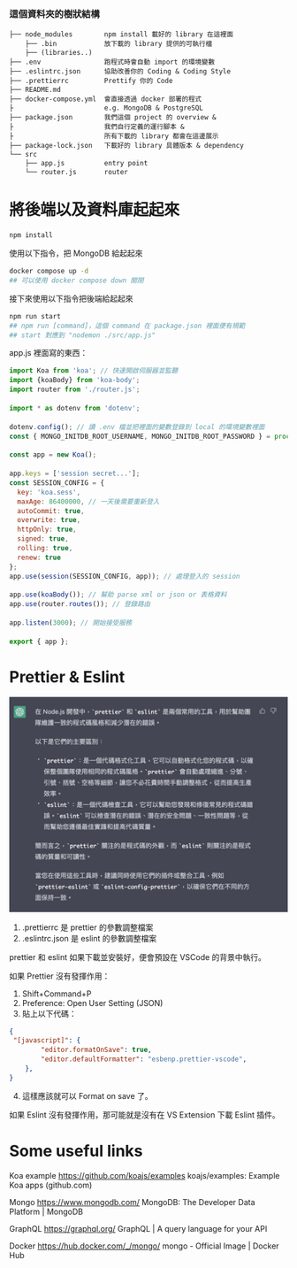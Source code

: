 ### 這個資料夾的樹狀結構
```
├── node_modules        npm install 載好的 library 在這裡面
    ├── .bin            放下載的 library 提供的可執行檔
    ├── (libraries..)
├── .env                跑程式時會自動 import 的環境變數
├── .eslintrc.json      協助改善你的 Coding & Coding Style
├── .prettierrc         Prettify 你的 Code
├── README.md
├── docker-compose.yml  會直接透過 docker 部署的程式
├                       e.g. MongoDB & PostgreSQL
├── package.json        我們這個 project 的 overview &
├                       我們自行定義的運行腳本 &
├                       所有下載的 library 都會在這邊展示
├── package-lock.json   下載好的 library 具體版本 & dependency
└── src
    ├── app.js          entry point
    └── router.js       router
```

# 將後端以及資料庫起起來

```bash
npm install
```

使用以下指令，把 MongoDB 給起起來
```bash
docker compose up -d
## 可以使用 docker compose down 關閉
```

接下來使用以下指令把後端給起起來
```bash
npm run start
## npm run [command]，這個 command 在 package.json 裡面便有規範
## start 對應到 "nodemon ./src/app.js"
```

app.js 裡面寫的東西：

```js
import Koa from 'koa'; // 快速開啟伺服器並監聽
import {koaBody} from 'koa-body';
import router from './router.js';

import * as dotenv from 'dotenv'; 

dotenv.config(); // 讀 .env 檔並把裡面的變數登錄到 local 的環境變數裡面
const { MONGO_INITDB_ROOT_USERNAME, MONGO_INITDB_ROOT_PASSWORD } = process.env; // 把登錄進去的變數給取出來

const app = new Koa();

app.keys = ['session secret...'];
const SESSION_CONFIG = {
  key: 'koa.sess',
  maxAge: 86400000, // 一天後需要重新登入
  autoCommit: true,
  overwrite: true,
  httpOnly: true,
  signed: true,
  rolling: true,
  renew: true
};
app.use(session(SESSION_CONFIG, app)); // 處理登入的 session

app.use(koaBody()); // 幫助 parse xml or json or 表格資料
app.use(router.routes()); // 登錄路由

app.listen(3000); // 開始接受服務

export { app };

```

# Prettier & Eslint
![兩者之間的比較](static/prettier_eslint.png)

1. .prettierrc 是 prettier 的參數調整檔案
2. .eslintrc.json 是 eslint 的參數調整檔案

prettier 和 eslint 如果下載並安裝好，便會預設在 VSCode 的背景中執行。

如果 Prettier 沒有發揮作用：

1. Shift+Command+P
2. Preference: Open User Setting (JSON)
3. 貼上以下代碼：
```json
{
 "[javascript]": {
        "editor.formatOnSave": true,
        "editor.defaultFormatter": "esbenp.prettier-vscode",
    },
}
```
4. 這樣應該就可以 Format on save 了。

如果 Eslint 沒有發揮作用，那可能就是沒有在 VS Extension 下載 Eslint 插件。


# Some useful links
Koa example
https://github.com/koajs/examples
koajs/examples: Example Koa apps (github.com)

Mongo
https://www.mongodb.com/
MongoDB: The Developer Data Platform | MongoDB

GraphQL
https://graphql.org/
GraphQL | A query language for your API

Docker
https://hub.docker.com/_/mongo/
mongo - Official Image | Docker Hub